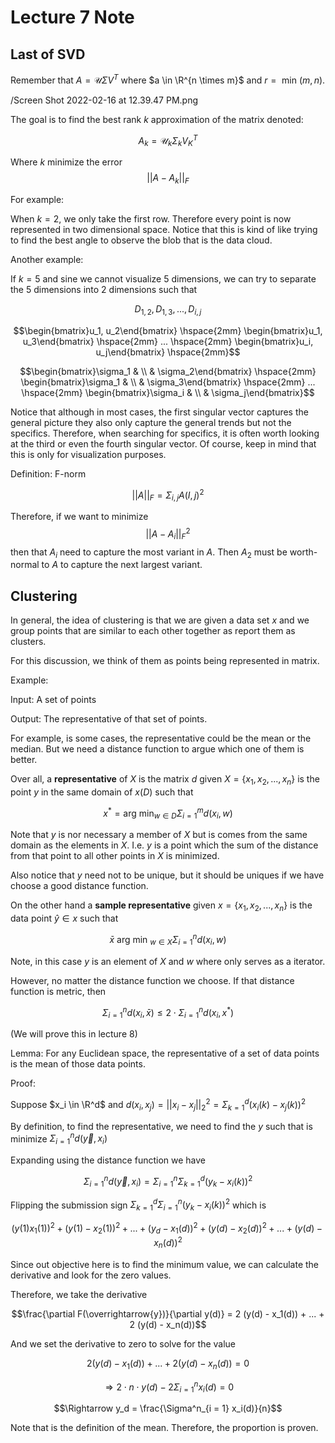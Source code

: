# Lecture 7 Note

## Last of SVD

Remember that $A = \mathcal{U} \Sigma V^T$ where $a \in \R^{n \times m}$ and $r = \text{ min }(m, n)$.

/Screen Shot 2022-02-16 at 12.39.47 PM.png

The goal is to find the best rank $k$ approximation of the matrix denoted:

$$A_k = \mathcal{U}_k \Sigma_k V^T_K$$

Where $k$ minimize the error $$||A - A_k||_F$$

For example:

When $k = 2$, we only take the first row. Therefore every point is now represented in two dimensional space. Notice that this is kind of like trying to find the best angle to observe the blob that is the data cloud.

Another example:

If $k = 5$ and sine we cannot visualize $5$ dimensions, we can try to separate the $5$ dimensions into $2$ dimensions such that

$$D_{1, 2}, D_{1, 3}, ..., D_{i, j}$$ 

$$\begin{bmatrix}u_1, u_2\end{bmatrix} \hspace{2mm} \begin{bmatrix}u_1, u_3\end{bmatrix} \hspace{2mm} ... \hspace{2mm} \begin{bmatrix}u_i, u_j\end{bmatrix} \hspace{2mm}$$

$$\begin{bmatrix}\sigma_1 & \\ & \sigma_2\end{bmatrix} \hspace{2mm}  \begin{bmatrix}\sigma_1 & \\ & \sigma_3\end{bmatrix} \hspace{2mm} ...  \hspace{2mm} \begin{bmatrix}\sigma_i & \\ & \sigma_j\end{bmatrix}$$

Notice that although in most cases, the first singular vector captures the general picture they also only capture the general trends but not the specifics. Therefore, when searching for specifics, it is often worth looking at the third or even the fourth singular vector. Of course, keep in mind that this is only for visualization purposes.

Definition: F-norm

$$||A||_F = \Sigma_{i,j} A (I, j)^2$$

Therefore, if we want to minimize $$||A - A_i||^2_F$$ then that $A_i$ need to capture the most variant in $A$. Then $A_2$ must be worth-normal to $A$ to capture the next largest variant.

## Clustering

In general, the idea of clustering is that we are given a data set $x$ and we group points that are similar to each other together as report them as clusters.

For this discussion, we think of them as points being represented in matrix.

Example:

Input: A set of points

Output: The representative of that set of points.

For example, is some cases, the representative could be the mean or the median. But we need a distance function to argue which one of them is better.

Over all, a **representative** of $X$ is the matrix $d$ given $X = \{x_1, x_2, ..., x_n\}$ is the point $y$ in the same domain of $x (D)$ such that 

$$x^* = \text{arg min}_{w\in D} \Sigma^{m}_{i = 1} d(x_i, w)$$

Note that $y$ is nor necessary a member of $X$ but is comes from the same domain as the elements in $X$. I.e. $y$ is a point which the sum of the distance from that point to all other points in $X$ is minimized.

Also notice that $y$ need not to be unique, but it should be uniques if we have choose a good distance function.

On the other hand a **sample representative** given $x = \{x_1, x_2, ..., x_n\}$  is the data point $\hat{y} \in x$ such that

$$\bar{x} \text{ arg min }_{w \in X} \Sigma^{n}_{i = 1} d(x_i, w)$$

Note, in this case $y$ is an element of $X$ and $w$ where only serves as a iterator.

However, no matter the distance function we choose. If that distance function is metric, then

$$\Sigma^n_{i = 1} d(x_i, \bar{x}) \le 2 \cdot \Sigma^n_{i = 1} d (x_i, x^*)$$

(We will prove this in lecture 8)

Lemma: For any Euclidean space, the representative of a set of data points is the mean of those data points.

Proof:

Suppose $x_i \in \R^d$ and $d(x_i, x_j) = ||x_i - x_j||^2_2 = \Sigma^d_{k = 1}(x_i(k) - x_j(k))^2$

By definition, to find the representative, we need to find the $y$ such that is minimize $\Sigma^n_{i = 1} d(\overrightarrow{y}, x_i)$

Expanding using the distance function we have

$$\Sigma^{n}_{i = 1}d(\overrightarrow{y}, x_i) = \Sigma^n_{i = 1} \Sigma^{d}_{k=1} (y_k - x_{i}(k))^2$$

Flipping the submission sign $\Sigma^{d}_{k=1} \Sigma^n_{i = 1}(y_k - x_{i}(k))^2$ which is

$$(y(1) x_1(1))^2 + (y(1) - x_2(1))^2 + ... + (y_d - x_1(d))^2 + (y(d) - x_2(d))^2 + ... + (y(d) - x_n(d))^2$$

Since out objective here is to find the minimum value, we can calculate the derivative and look for the zero values.

Therefore, we take the derivative

$$\frac{\partial F(\overrightarrow{y})}{\partial y(d)} = 2 (y(d) - x_1(d)) + ... + 2 (y(d) - x_n(d))$$

And we set the derivative to zero to solve for the value

$$2 (y(d) - x_1(d)) + ... + 2 (y(d) - x_n(d)) = 0$$

$$\Rightarrow 2 \cdot n \cdot y(d) - 2 \Sigma^n_{i = 1} x_i(d) = 0$$

$$\Rightarrow y_d = \frac{\Sigma^n_{i = 1} x_i(d)}{n}$$

Note that is the definition of the mean. Therefore, the proportion is proven.